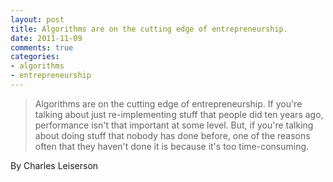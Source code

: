 ```yaml
---
layout: post
title: Algorithms are on the cutting edge of entrepreneurship.
date: 2011-11-09
comments: true
categories:
- algorithms
- entrepreneurship
---
```

> Algorithms are on the cutting edge of entrepreneurship. If you're talking
about just re-implementing stuff that people did ten years ago, performance
isn't that important at some level. But, if you're talking about doing stuff
that nobody has done before, one of the reasons often that they haven't done
it is because it's too time-consuming.


By Charles Leiserson
